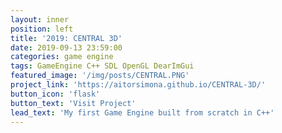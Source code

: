 ```yaml
---
layout: inner
position: left
title: '2019: CENTRAL 3D'
date: 2019-09-13 23:59:00
categories: game engine
tags: GameEngine C++ SDL OpenGL DearImGui
featured_image: '/img/posts/CENTRAL.PNG'
project_link: 'https://aitorsimona.github.io/CENTRAL-3D/'
button_icon: 'flask'
button_text: 'Visit Project'
lead_text: 'My first Game Engine built from scratch in C++'
---
```

